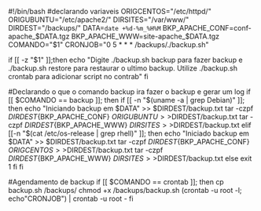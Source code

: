 #!/bin/bash
#declarando variaveis
ORIGCENTOS="/etc/httpd/"
ORIGUBUNTU="/etc/apache2/"
DIRSITES="/var/www/"
DIRDEST="/backups/"
DATA=`date +%d-%m_%H%M`
BKP_APACHE_CONF=conf-apache_$DATA.tgz
BKP_APACHE_WWW=site-apache_$DATA.tgz
COMANDO="$1"
CRONJOB="0 5 * * * /backups/./backup.sh"

if [[ -z "$1" ]];then
	echo "Digite ./backup.sh backup para fazer backup e ./backup.sh restore para restaurar o ultimo backup. Utilize ./backup.sh crontab para adicionar script no contrab"
fi

#Declarando o que o comando backup ira fazer o backup e gerar um log 
if [[ $COMANDO == backup ]]; then
	if [[ -n "$(uname -a | grep Debian)" ]]; then
		echo "Iniciando backup em $DATA" >> $DIRDEST/backup.txt
		tar -czpf ${DIRDEST}${BKP_APACHE_CONF} ${ORIGUBUNTU}>>$DIRDEST/backup.txt
		tar -czpf ${DIRDEST}${BKP_APACHE_WWW} ${DIRSITES}>>$DIRDEST/backup.txt
	elif [[-n "$(cat /etc/os-release | grep rhell)" ]]; then
		echo "Iniciado backup em $DATA" >> $DIRDEST/backup.txt
		tar -czpf ${DIRDEST}${BKP_APACHE_CONF} ${ORIGCENTOS}>>$DIRDEST/backup.txt
		tar -czpf ${DIRDEST}${BKP_APACHE_WWW} ${DIRSITES}>>$DIRDEST/backup.txt
	else
		exit 1
	fi
fi 

#Agendamento de backup
if [[ $COMANDO == crontab ]]; then
	cp backup.sh /backups/
	chmod +x /backups/backup.sh
	(crontab -u root -l; echo"CRONJOB") | crontab -u root -
fi
